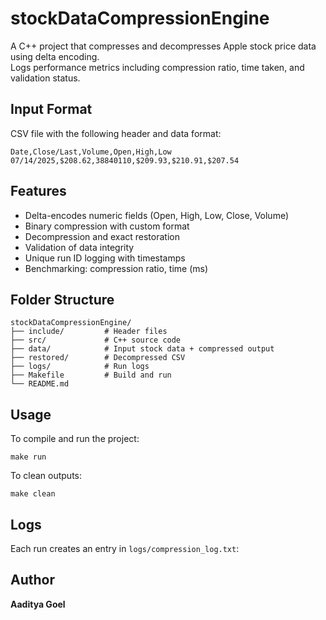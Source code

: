 # stockDataCompressionEngine

A C++ project that compresses and decompresses Apple stock price data using delta encoding.  
Logs performance metrics including compression ratio, time taken, and validation status.

## Input Format

CSV file with the following header and data format:

```
Date,Close/Last,Volume,Open,High,Low
07/14/2025,$208.62,38840110,$209.93,$210.91,$207.54
```

## Features

- Delta-encodes numeric fields (Open, High, Low, Close, Volume)
- Binary compression with custom format
- Decompression and exact restoration
- Validation of data integrity
- Unique run ID logging with timestamps
- Benchmarking: compression ratio, time (ms)

## Folder Structure

```
stockDataCompressionEngine/
├── include/         # Header files
├── src/             # C++ source code
├── data/            # Input stock data + compressed output
├── restored/        # Decompressed CSV
├── logs/            # Run logs
├── Makefile         # Build and run
└── README.md
```

## Usage

To compile and run the project:

```
make run
```

To clean outputs:

```
make clean
```

## Logs

Each run creates an entry in `logs/compression_log.txt`:

## Author

**Aaditya Goel**
